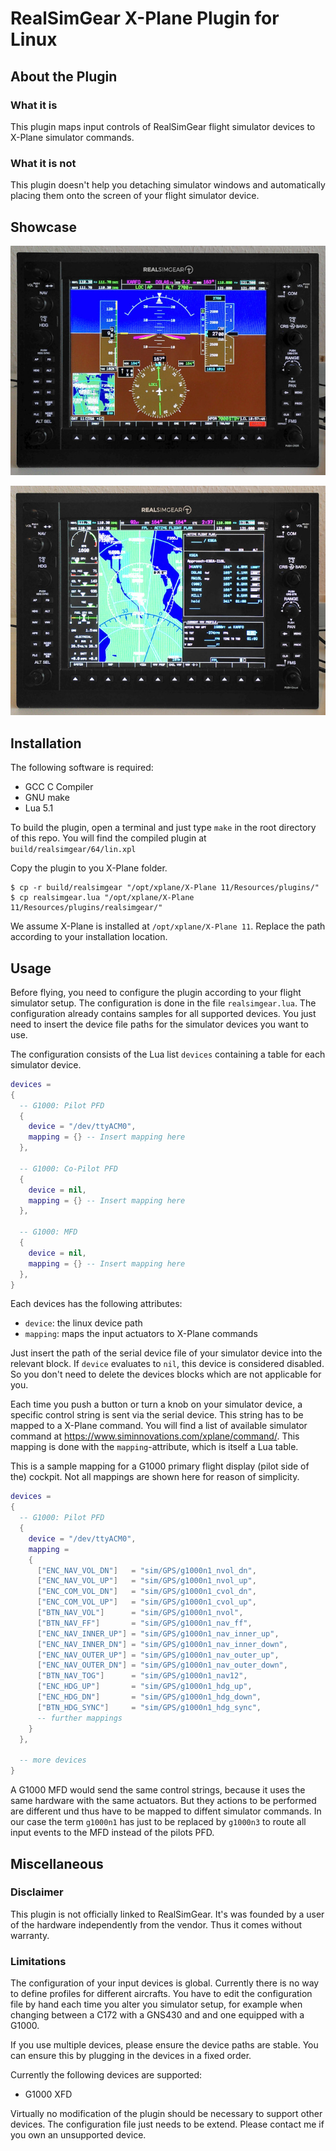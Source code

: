 RealSimGear X-Plane Plugin for Linux
====================================

About the Plugin
----------------

### What it is

This plugin maps input controls of RealSimGear flight simulator devices to
X-Plane simulator commands.

### What it is not

This plugin doesn't help you detaching simulator windows and automatically
placing them onto the screen of your flight simulator device.


Showcase
--------

![](images/pfd.jpg)

![](images/mfd.jpg)


Installation
------------

The following software is required:

 * GCC C Compiler
 * GNU make
 * Lua 5.1

To build the plugin, open a terminal and just type `make` in the root directory
of this repo. You will find the compiled plugin at
`build/realsimgear/64/lin.xpl`

Copy the plugin to you X-Plane folder.

```
$ cp -r build/realsimgear "/opt/xplane/X-Plane 11/Resources/plugins/"
$ cp realsimgear.lua "/opt/xplane/X-Plane 11/Resources/plugins/realsimgear/"
```

We assume X-Plane is installed at `/opt/xplane/X-Plane 11`. Replace the path
according to your installation location.


Usage
-----

Before flying, you need to configure the plugin according to your flight
simulator setup. The configuration is done in the file `realsimgear.lua`. The
configuration already contains samples for all supported devices. You just need
to insert the device file paths for the simulator devices you want to use.

The configuration consists of the Lua list `devices` containing a table for
each simulator device.

```lua
devices =
{
  -- G1000: Pilot PFD
  {
    device = "/dev/ttyACM0",
    mapping = {} -- Insert mapping here
  },

  -- G1000: Co-Pilot PFD
  {
    device = nil,
    mapping = {} -- Insert mapping here
  },

  -- G1000: MFD
  {
    device = nil,
    mapping = {} -- Insert mapping here
  },
}
```

Each devices has the following attributes:

 * `device`: the linux device path
 * `mapping`: maps the input actuators to X-Plane commands

Just insert the path of the serial device file of your simulator device into
the relevant block. If `device` evaluates to `nil`, this device is considered
disabled. So you don't need to delete the devices blocks which are not
applicable for you.

Each time you push a button or turn a knob on your simulator device, a specific
control string is sent via the serial device. This string has to be mapped to a
X-Plane command. You will find a list of available simulator command at
https://www.siminnovations.com/xplane/command/. This mapping is done with the
`mapping`-attribute, which is itself a Lua table.

This is a sample mapping for a G1000 primary flight display (pilot side of the)
cockpit. Not all mappings are shown here for reason of simplicity.

```lua
devices =
{
  -- G1000: Pilot PFD
  {
    device = "/dev/ttyACM0",
    mapping =
    {
      ["ENC_NAV_VOL_DN"]   = "sim/GPS/g1000n1_nvol_dn",
      ["ENC_NAV_VOL_UP"]   = "sim/GPS/g1000n1_nvol_up",
      ["ENC_COM_VOL_DN"]   = "sim/GPS/g1000n1_cvol_dn",
      ["ENC_COM_VOL_UP"]   = "sim/GPS/g1000n1_cvol_up",
      ["BTN_NAV_VOL"]      = "sim/GPS/g1000n1_nvol",
      ["BTN_NAV_FF"]       = "sim/GPS/g1000n1_nav_ff",
      ["ENC_NAV_INNER_UP"] = "sim/GPS/g1000n1_nav_inner_up",
      ["ENC_NAV_INNER_DN"] = "sim/GPS/g1000n1_nav_inner_down",
      ["ENC_NAV_OUTER_UP"] = "sim/GPS/g1000n1_nav_outer_up",
      ["ENC_NAV_OUTER_DN"] = "sim/GPS/g1000n1_nav_outer_down",
      ["BTN_NAV_TOG"]      = "sim/GPS/g1000n1_nav12",
      ["ENC_HDG_UP"]       = "sim/GPS/g1000n1_hdg_up",
      ["ENC_HDG_DN"]       = "sim/GPS/g1000n1_hdg_down",
      ["BTN_HDG_SYNC"]     = "sim/GPS/g1000n1_hdg_sync",
      -- further mappings
    }
  },

  -- more devices
}
```

A G1000 MFD would send the same control strings, because it uses the same
hardware with the same actuators. But they actions to be performed are
different und thus have to be mapped to diffent simulator commands. In our case
the term `g1000n1` has just to be replaced by `g1000n3` to route all input
events to the MFD instead of the pilots PFD.


Miscellaneous
-------------

### Disclaimer

This plugin is not officially linked to RealSimGear. It's was founded by a user
of the hardware independently from the vendor. Thus it comes without warranty.

### Limitations

The configuration of your input devices is global. Currently there is no way to
define profiles for different aircrafts. You have to edit the configuration
file by hand each time you alter you simulator setup, for example when changing
between a C172 with a GNS430 and and one equipped with a G1000.

If you use multiple devices, please ensure the device paths are stable. You
can ensure this by plugging in the devices in a fixed order.

Currently the following devices are supported:

 - G1000 XFD

Virtually no modification of the plugin should be necessary to support other
devices. The configuration file just needs to be extend. Please contact me if
you own an unsupported device.
